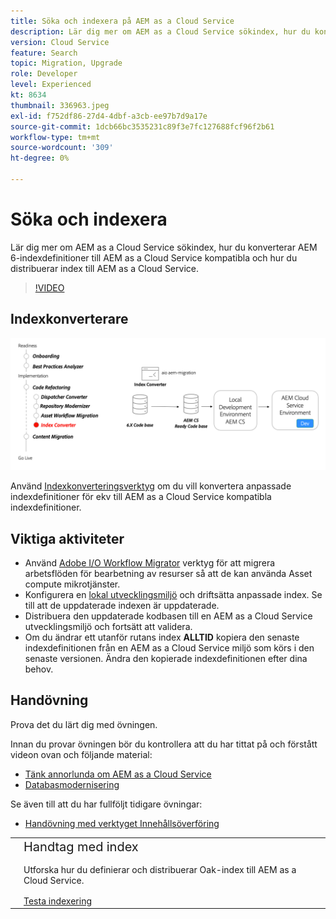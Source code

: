 ```yaml
---
title: Söka och indexera på AEM as a Cloud Service
description: Lär dig mer om AEM as a Cloud Service sökindex, hur du konverterar AEM 6 indexdefinitioner och hur du distribuerar index.
version: Cloud Service
feature: Search
topic: Migration, Upgrade
role: Developer
level: Experienced
kt: 8634
thumbnail: 336963.jpeg
exl-id: f752df86-27d4-4dbf-a3cb-ee97b7d9a17e
source-git-commit: 1dcb66bc3535231c89f3e7fc127688fcf96f2b61
workflow-type: tm+mt
source-wordcount: '309'
ht-degree: 0%

---
```


# Söka och indexera

Lär dig mer om AEM as a Cloud Service sökindex, hur du konverterar AEM 6-indexdefinitioner till AEM as a Cloud Service kompatibla och hur du distribuerar index till AEM as a Cloud Service.

>[!VIDEO](https://video.tv.adobe.com/v/336963/?quality=12&learn=on)

## Indexkonverterare

![Indexkonverterare](./assets/index-converter.png)

Använd [Indexkonverteringsverktyg](https://github.com/adobe/aio-cli-plugin-aem-cloud-service-migration#command-aio-aem-migrationindex-converter) om du vill konvertera anpassade indexdefinitioner för ekv till AEM as a Cloud Service kompatibla indexdefinitioner.

## Viktiga aktiviteter

+ Använd [Adobe I/O Workflow Migrator](https://github.com/adobe/aio-cli-plugin-aem-cloud-service-migration#command-aio-aem-migrationindex-converter) verktyg för att migrera arbetsflöden för bearbetning av resurser så att de kan använda Asset compute mikrotjänster.
+ Konfigurera en [lokal utvecklingsmiljö](https://experienceleague.adobe.com/docs/experience-manager-learn/cloud-service/local-development-environment-set-up/overview.html) och driftsätta anpassade index. Se till att de uppdaterade indexen är uppdaterade.
+ Distribuera den uppdaterade kodbasen till en AEM as a Cloud Service utvecklingsmiljö och fortsätt att validera.
+ Om du ändrar ett utanför rutans index **ALLTID** kopiera den senaste indexdefinitionen från en AEM as a Cloud Service miljö som körs i den senaste versionen. Ändra den kopierade indexdefinitionen efter dina behov.

## Handövning

Prova det du lärt dig med övningen.

Innan du provar övningen bör du kontrollera att du har tittat på och förstått videon ovan och följande material:

+ [Tänk annorlunda om AEM as a Cloud Service](./introduction.md)
+ [Databasmodernisering](./repository-modernization.md)

Se även till att du har fullföljt tidigare övningar:

+ [Handövning med verktyget Innehållsöverföring](./content-migration/content-transfer-tool.md#hands-on-exercise)

<table style="border-width:0">
    <tr>
        <td style="width:150px">
            <a  rel="noreferrer"
                target="_blank"
                href="https://github.com/adobe/aem-cloud-engineering-video-series-exercises/tree/session7-indexes#cloud-acceleration-bootcamp---session-7-search-and-indexing"><img alt="Handövande GitHub-databas" src="./assets/github.png"/>
            </a>        
        </td>
        <td style="width:100%;margin-bottom:1rem;">
            <div style="font-size:1.25rem;font-weight:400;">Handtag med index</div>
            <p style="margin:1rem 0">
                Utforska hur du definierar och distribuerar Oak-index till AEM as a Cloud Service.
            </p>
            <a  rel="noreferrer"
                target="_blank"
                href="https://github.com/adobe/aem-cloud-engineering-video-series-exercises/tree/session7-indexes#cloud-acceleration-bootcamp---session-7-search-and-indexing" class="spectrum-Button spectrum-Button--primary spectrum-Button--sizeM">
                <span class="spectrum-Button-label has-no-wrap has-text-weight-bold">Testa indexering</span>
            </a>
        </td>
    </tr>
</table>
